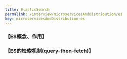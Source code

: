 ```yaml
---
title: ElasticSearch
permalink: /interview/microservicesAndDistribution/es
key: microservicesAndDistribution-es
---
```


### 【ES概念、作用】

### 【ES的检索机制(query-then-fetch)】  